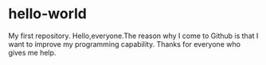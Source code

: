# hello-world
My first repository.
Hello,everyone.The reason why I come to Github is that I want to improve my programming capability.
Thanks for everyone who gives me help.
